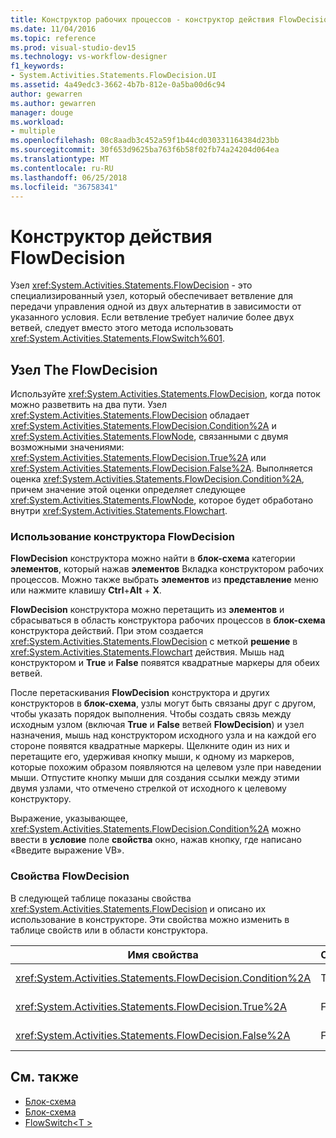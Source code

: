 ```yaml
---
title: Конструктор рабочих процессов - конструктор действия FlowDecision
ms.date: 11/04/2016
ms.topic: reference
ms.prod: visual-studio-dev15
ms.technology: vs-workflow-designer
f1_keywords:
- System.Activities.Statements.FlowDecision.UI
ms.assetid: 4a49edc3-3662-4b7b-812e-0a5ba00d6c94
author: gewarren
ms.author: gewarren
manager: douge
ms.workload:
- multiple
ms.openlocfilehash: 08c8aadb3c452a59f1b44cd030331164384d23bb
ms.sourcegitcommit: 30f653d9625ba763f6b58f02fb74a24204d064ea
ms.translationtype: MT
ms.contentlocale: ru-RU
ms.lasthandoff: 06/25/2018
ms.locfileid: "36758341"
---
```

# <a name="flowdecision-activity-designer"></a>Конструктор действия FlowDecision

Узел <xref:System.Activities.Statements.FlowDecision> - это специализированный узел, который обеспечивает ветвление для передачи управления одной из двух альтернатив в зависимости от указанного условия. Если ветвление требует наличие более двух ветвей, следует вместо этого метода использовать <xref:System.Activities.Statements.FlowSwitch%601>.

## <a name="the-flowdecision-node"></a>Узел The FlowDecision

Используйте <xref:System.Activities.Statements.FlowDecision>, когда поток можно разветвить на два пути. Узел <xref:System.Activities.Statements.FlowDecision> обладает <xref:System.Activities.Statements.FlowDecision.Condition%2A> и <xref:System.Activities.Statements.FlowNode>, связанными с двумя возможными значениями: <xref:System.Activities.Statements.FlowDecision.True%2A> или <xref:System.Activities.Statements.FlowDecision.False%2A>. Выполняется оценка <xref:System.Activities.Statements.FlowDecision.Condition%2A>, причем значение этой оценки определяет следующее <xref:System.Activities.Statements.FlowNode>, которое будет обработано внутри <xref:System.Activities.Statements.Flowchart>.

### <a name="using-the-flowdecision-designer"></a>Использование конструктора FlowDecision

**FlowDecision** конструктора можно найти в **блок-схема** категории **элементов**, который нажав **элементов** Вкладка конструктором рабочих процессов. Можно также выбрать **элементов** из **представление** меню или нажмите клавишу **Ctrl**+**Alt** + **X**.

**FlowDecision** конструктора можно перетащить из **элементов** и сбрасываться в область конструктора рабочих процессов в **блок-схема** конструктора действий. При этом создается <xref:System.Activities.Statements.FlowDecision> с меткой **решение** в <xref:System.Activities.Statements.Flowchart> действия. Мышь над конструктором и **True** и **False** появятся квадратные маркеры для обеих ветвей.

После перетаскивания **FlowDecision** конструктора и других конструкторов в **блок-схема**, узлы могут быть связаны друг с другом, чтобы указать порядок выполнения. Чтобы создать связь между исходным узлом (включая **True** и **False** ветвей **FlowDecision**) и узел назначения, мышь над конструктором исходного узла и на каждой его стороне появятся квадратные маркеры. Щелкните один из них и перетащите его, удерживая кнопку мыши, к одному из маркеров, которые похожим образом появляются на целевом узле при наведении мыши. Отпустите кнопку мыши для создания ссылки между этими двумя узлами, что отмечено стрелкой от исходного к целевому конструктору.

Выражение, указывающее, <xref:System.Activities.Statements.FlowDecision.Condition%2A> можно ввести в **условие** поле **свойства** окно, нажав кнопку, где написано «Введите выражение VB».

### <a name="the-flowdecision-properties"></a>Свойства FlowDecision

В следующей таблице показаны свойства <xref:System.Activities.Statements.FlowDecision> и описано их использование в конструкторе. Эти свойства можно изменить в таблице свойств или в области конструктора.

|Имя свойства|Обязательно|Использование|
|-------------------|--------------|-----------|
|<xref:System.Activities.Statements.FlowDecision.Condition%2A>|True|Условие, которое определяет, какой из путей будет использован потоком данных.|
|<xref:System.Activities.Statements.FlowDecision.True%2A>|False|Путь, предпринятый при удовлетворении условия <xref:System.Activities.Statements.FlowDecision.Condition%2A>.|
|<xref:System.Activities.Statements.FlowDecision.False%2A>|False|Путь, предпринятый при неудовлетворении условия <xref:System.Activities.Statements.FlowDecision.Condition%2A>.|

## <a name="see-also"></a>См. также

- [Блок-схема](../workflow-designer/flowchart-activity-designers.md)
- [Блок-схема](../workflow-designer/flowchart-activity-designer.md)
- [FlowSwitch\<T >](../workflow-designer/flowswitch-t-activity-designer.md)